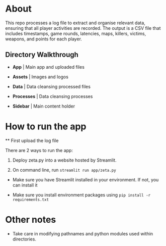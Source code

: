 # About

This repo processes a log file to extract and organise relevant data, ensuring that all player activities are recorded. The output is a CSV file that includes timestamps, game rounds, latencies, maps, killers, victims, weapons, and points for each player.

## Directory Walkthrough

- **App** | Main app and uploaded files

- **Assets** | Images and logos

- **Data** | Data cleansing processed files

- **Processes** | Data cleansing processes

- **Sidebar** | Main content holder

# How to run the app

** First upload the log file

There are 2 ways to run the app:

1. Deploy zeta.py into a website hosted by Streamlit.

2. On command line, run ```streamlit run app/zeta.py```

- Make sure you have Streamlit installed in your environment. If not, you can install it

- Make sure you install environment packages using ```pip install -r requirements.txt```

# Other notes

- Take care in modifying pathnames and python modules used within directories.